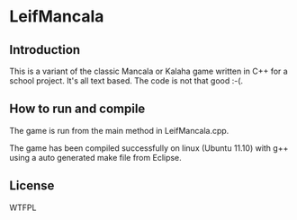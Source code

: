 LeifMancala
===========

Introduction
------------

This is a variant of the classic Mancala or Kalaha game written in C++ for a school project. It's all text based. The code is not that good :-(.

How to run and compile
----------------------

The game is run from the main method in LeifMancala.cpp.

The game has been compiled successfully on linux (Ubuntu 11.10) with g++ using a auto generated make file from Eclipse.

License
-------

WTFPL